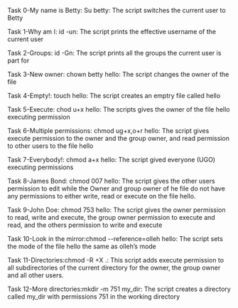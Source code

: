 Task 0-My name is Betty: Su betty: The script switches the current user to Betty

Task 1-Why am I: id -un: The script prints the effective username of the current user

Task 2-Groups: id -Gn: The script prints all the groups the current user is part for

Task 3-New owner: chown betty hello: The script changes the owner of the file

Task 4-Empty!: touch hello: The script creates an emptry file called hello

Task 5-Execute: chod u+x hello: The scripts gives the owner of the file hello executing permission

Task 6-Multiple permissions: chmod ug+x,o+r hello: The script gives execute permission to the owner and the group owner, and read permission to other users to the file hello

Task 7-Everybody!: chmod a+x hello: The script gived everyone (UGO) executing permissions

Task 8-James Bond: chmod 007 hello: The script gives the other users permission to edit while the Owner and group owner of he file do not have any permissions to either write, read or execute on the file hello.

Task 9-John Doe: chmod 753 hello: The script gives the owner permission to read, write and execute, the group owner permission to execute and read, and the others permission to write and execute

Task 10-Look in the mirror:chmod --reference=olleh hello: The script sets the mode of the file hello the same as olleh’s mode

Task 11-Directories:chmod -R +X .: This script adds execute permission to all subdirectories of the current directory for the owner, the group owner and all other users.

Task 12-More directories:mkdir -m 751 my_dir: The script creates a directory called my_dir with permissions 751 in the working directory
